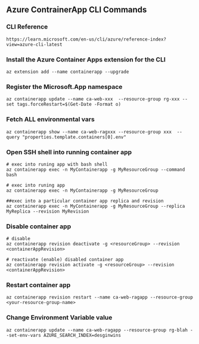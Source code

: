 ## Azure ContrainerApp CLI Commands

### CLI Reference
```
https://learn.microsoft.com/en-us/cli/azure/reference-index?view=azure-cli-latest
```

### Install the Azure Container Apps extension for the CLI
```
az extension add --name containerapp --upgrade
```

### Register the Microsoft.App namespace
```
az containerapp update --name ca-web-xxx  --resource-group rg-xxx --set tags.forceRestart=$(Get-Date -Format o)
```

### Fetch ALL environmental vars
```
az containerapp show --name ca-web-ragxxx --resource-group xxx  --query "properties.template.containers[0].env"
```

### Open SSH shell into running container app 
```
# exec into runing app with bash shell
az containerapp exec -n MyContainerapp -g MyResourceGroup --command bash

# exec into runing app
az containerapp exec -n MyContainerapp -g MyResourceGroup

##exec into a particular container app replica and revision
az containerapp exec -n MyContainerapp -g MyResourceGroup --replica MyReplica --revision MyRevision
```

### Disable container app
```
# disable
az containerapp revision deactivate -g <resourceGroup> --revision <containerAppRevision>

# reactivate (enable) disabled container app
az containerapp revision activate -g <resourceGroup> --revision <containerAppRevision>
```

### Restart container app
```
az containerapp revision restart --name ca-web-ragapp --resource-group <your-resource-group-name>
```

### Change Environment Variable value
```
az containerapp update --name ca-web-ragapp --resource-group rg-blah --set-env-vars AZURE_SEARCH_INDEX=desginwins
```

